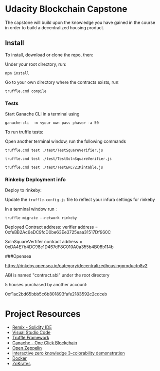 # Udacity Blockchain Capstone

The capstone will build upon the knowledge you have gained in the course in order to build a decentralized housing product. 

## Install

To install, download or clone the repo, then:

Under your root directory, run:

`npm install`

Go to your own directory where the contracts exists, run:

`truffle.cmd compile` 

### Tests

Start Ganache CLI in a terminal using

`ganache-cli  -m <your own pass phase> -a 50  `

To run truffle tests:

Open another terminal window, run the following commands

`truffle.cmd test ./test/TestSquareVerifier.js`

`truffle.cmd test ./test/TestSolnSquareVerifier.js`

`truffle.cmd test ./test/TestERC721Mintable.js`

### Rinkeby Deployment info

Deploy to rinkeby:

Update the `truffle-config.js` file to reflect your infura settings for rinkeby

In a terminal window run :

`truffle migrate --network rinkeby`

Deployed Contract address:
verifier address = 0xfeBB2Ac6eDC9fcD0be63Ee3725eaa31517Df960C

SolnSquareVerfifer contract address = 0xDA4E7b4DC98c1D467dF8C010A0a355b4B08b114b

###Opensea

https://rinkeby.opensea.io/category/decentralizedhousingproductp8v2

ABI is named "contract.abi" under the root directory 

5 houses purchased by another account:

0xf1ac2bd65bbb5c6b801893fafe2183592c2cdceb

# Project Resources

* [Remix - Solidity IDE](https://remix.ethereum.org/)
* [Visual Studio Code](https://code.visualstudio.com/)
* [Truffle Framework](https://truffleframework.com/)
* [Ganache - One Click Blockchain](https://truffleframework.com/ganache)
* [Open Zeppelin ](https://openzeppelin.org/)
* [Interactive zero knowledge 3-colorability demonstration](http://web.mit.edu/~ezyang/Public/graph/svg.html)
* [Docker](https://docs.docker.com/install/)
* [ZoKrates](https://github.com/Zokrates/ZoKrates)

